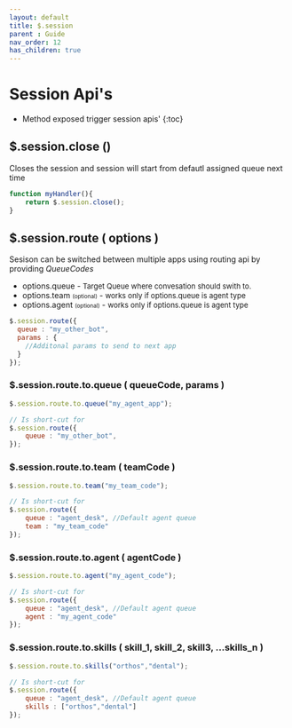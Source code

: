 ```yaml
---
layout: default
title: $.session
parent : Guide
nav_order: 12
has_children: true
---
```

# Session Api's
- Method exposed trigger session apis'
{:toc}


## $.session.close ()
Closes the session and session will start from defautl assigned queue next time
```javascript
function myHandler(){
    return $.session.close();
}
```
## $.session.route ( options )
Sesison can be switched between multiple apps using routing api by providing *QueueCodes*
*  options.queue - <font size="2"> Target Queue where convesation should swith to.</font>
*  options.team <font size="1"> (optional)</font> - <font size="2">works only if options.queue is agent type </font>
*  options.agent <font size="1"> (optional)</font> - <font size="2">works only if options.queue is agent type </font>

```javascript
$.session.route({
  queue : "my_other_bot",
  params : {
    //Additonal params to send to next app
  }
});
```
### $.session.route.to.queue ( queueCode, params )
```javascript
$.session.route.to.queue("my_agent_app");

// Is short-cut for
$.session.route({
    queue : "my_other_bot",
});
```

### $.session.route.to.team ( teamCode )
```javascript
$.session.route.to.team("my_team_code");

// Is short-cut for
$.session.route({
    queue : "agent_desk", //Default agent queue
    team : "my_team_code"
});
```
### $.session.route.to.agent ( agentCode )
```javascript
$.session.route.to.agent("my_agent_code");

// Is short-cut for
$.session.route({
    queue : "agent_desk", //Default agent queue
    agent : "my_agent_code"
});
```

### $.session.route.to.skills ( skill_1, skill_2, skill3, ...skills_n )
```javascript
$.session.route.to.skills("orthos","dental");

// Is short-cut for
$.session.route({
    queue : "agent_desk", //Default agent queue
    skills : ["orthos","dental"]
});
```